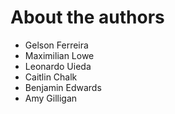 # About the authors

* Gelson Ferreira
* Maximilian Lowe
* Leonardo Uieda
* Caitlin Chalk
* Benjamin Edwards
* Amy Gilligan
